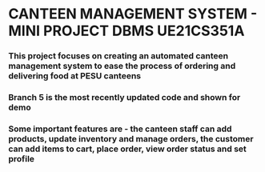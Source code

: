# CANTEEN MANAGEMENT SYSTEM - MINI PROJECT DBMS UE21CS351A
### This project focuses on creating an automated canteen management system to ease the process of ordering and delivering food at PESU canteens 
### Branch 5 is the most recently updated code and shown for demo
### Some important features are - the canteen staff can add products, update inventory and manage orders, the customer can add items to cart, place order, view order status and set profile 
